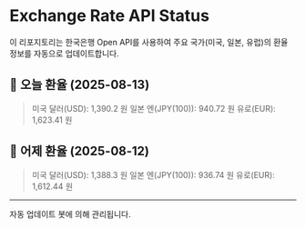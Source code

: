 
# Exchange Rate API Status

이 리포지토리는 한국은행 Open API를 사용하여 주요 국가(미국, 일본, 유럽)의 환율 정보를 자동으로 업데이트합니다.

## 📅 오늘 환율 (2025-08-13)
> 미국 달러(USD): 1,390.2 원
> 일본 엔(JPY(100)): 940.72 원
> 유로(EUR): 1,623.41 원

## 📅 어제 환율 (2025-08-12)
> 미국 달러(USD): 1,388.3 원
> 일본 엔(JPY(100)): 936.74 원
> 유로(EUR): 1,612.44 원

---
자동 업데이트 봇에 의해 관리됩니다.
